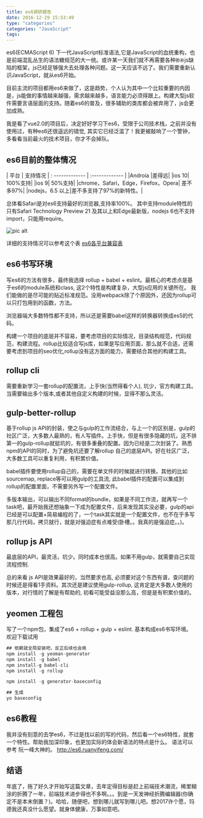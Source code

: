 ```yaml
---
title: es6调研报告
date: 2016-12-29 15:53:49
type: "categories"
categories: "JavaScript"
tags:
---
```


es6(ECMAScript 6) 下一代JavaScript标准语法,它是JavaScript的血统重构，也是前端混乱丛生的语法糖规范的大一统。或许某一天我们就不再需要各种`弥补`js缺陷的框架，js已经足够强大去处理各种问题。这一天应该不远了。我们需要重新认识JavaScript，就从es6开始。

目前主流的项目都用es6来做了，这是趋势，个人认为其中一个比较重要的内因是，js能做的事情越来越强，需求越来越多，语言能力必须得跟上。构建大型js软件需要言语层面的支持。随着es6的普及，很多辅助的类库都会被弃用了，js会更加成熟。

我是看了vue2.0的项目后，决定好好学习下es6，受限于公司技术栈，之前并没有使用过，有种es6还很遥远的错觉, 其实它已经泛滥了！我更被敲响了一个警钟，多看看当前最火的技术项目，你才不会掉队。

## es6目前的整体情况

| 平台            | 支持情况
| : ------------- | :-------------                                    |
|Androia  |差得远|
|ios 10| 100%支持|
|ios 9| 50%支持|
|chrome，Safari，Edge，Firefox，Opera| 差不多97%|
|nodejs，6.5  以上|差不多支持了97%的新特性。|

总体看Safari是对es6支持最好的浏览器,支持率100%。
其中支持module特性的只有Safari Technology Preview 21 及其以上和Edge最新版，nodejs 6也不支持import，只能用require。

![pic alt](http://o99eh3ii0.bkt.clouddn.com//17-2-5/33253591-file_1486288762048_15985.png "opt title")

详细的支持情况可以参考这个表 [es6各平台兼容表](http://kangax.github.io/compat-table/es6/)

## es6书写环境

写es6的方法有很多，最终我选择 rollup + babel + eslint。最核心的考虑点是基于es6的module系统和class, 这2个特性是构建复杂，大型js应用的关键所在。 我们能做的是尽可能的贴近标准规范。没用webpack除了个原因外，还因为rollup可以只打包用到的函数，方法。

浏览器端大多数特性都不支持，所以还是需要babel这样的转换器转换成es5的代码。

构建一个项目的底层并不容易，要考虑项目的实际情况，目录结构规范，代码规范，构建流程。rollup比较适合写js库，如果是写应用页面，那么就不合适，还需要考虑到项目的seo优化,rollup没有这方面的能力，需要结合其他的构建工具。


## rollup cli

需要重新学习一套rollup的配置流，上手快(当然得看个人), 坑少，官方构建工具。当需要输出多个版本,或者其他自定义构建的时候，显得不那么灵活。

## gulp-better-rollup

基于rollup js API的封装，使之与gulp的工作流结合，与上一个的区别是，gulp的社区广泛，大多数人最熟的，有人写插件。上手快，但是有很多隐藏的坑，这不排第一的gulp-rollup就挺坑的，有很多重叠的配置。因为已经是二次封装了。熟悉npm的API的同时，为了避免坑还要了解rollup 自己的底层API。好在社区广泛，大多数工具可以重复利用，有积累价值。

babel插件要使用rollup自己的，需要在单文件的时候就进行转换。其他的比如sourcemap, replace等可以用gulp的工具流, 此babel插件的配置可以集成到rollup的配置里面，不需要另外写一个配置文件。

多版本输出，可以输出不同format的bundle，如果是不同工作流，就再写一个task吧，最开始我还想抽象一下成为配置文件，后来发现其实没必要，gulp的api已经是可以配置+简易编程的了，一个task其实就是一个配置文件，也不在乎多写那几行代码，拷贝就行，就是对强迫症有点难受(卧槽。。我真的是强迫症。。)。

## rollup js API

最底层的API，最灵活，坑少。同时成本也很高。如果不用gulp，就需要自己实现流程控制.


总的来看 js API是效果最好的，当然要求也高, 必须要对这个东西有谱，查问题的时候还是得看1手资料。其次还是建议使用gulp-rollup, 这肯定是大多数人使用的版本，对行情的了解是有帮助的, 初看可能受益没那么高，但是是有积累价值的。


## yeomen 工程包

写了一个npm包，集成了es6 + rollup + gulp + eslint. 基本构成es6书写环境。 欢迎下载试用

```javascript
## 依赖就全局安装吧，反正后续也会用
npm install -g yeoman-generator
npm install -g babel
npm install-g babel-cli
npm install -g rollup

npm install -g generator-baseconfig

## 生成
yo baseconfig
```

## es6教程

我并没有刻意的去学es6，不过是找以前的写的代码，然后看一个es6特性，就套一个特性。帮助我加深印象，也更加实际的体会新语法的特点是什么。
语法可以参考 阮一峰大神的。 http://es6.ruanyifeng.com/

## 结语

年底了，拖了好久才开始写这篇文章，去年定得目标是赶上前端技术潮流，稀里糊涂的折腾了一年，前端技术进步得也不多啊。。。到是一天发神经折腾编辑器(你确定不是本末倒置？)。哈哈，随便吧，想到哪儿就写到哪儿吧。想2017许个愿，玛德我还真没什么愿望。就身体健康，万事如意吧。
